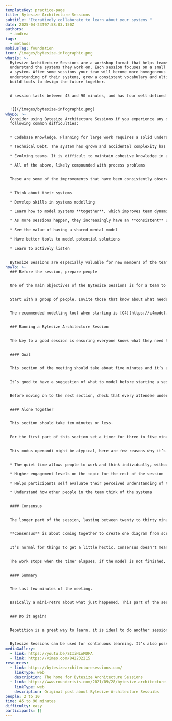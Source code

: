 ```yaml
---
templateKey: practice-page
title: Bytesize Architecture Sessions
subtitle: "Iteratively collaborate to learn about your systems "
date: 2025-04-23T07:58:03.150Z
authors:
  - andrea
tags:
  - methods
mobiusTag: foundation
icon: /images/bytesize-infographic.png
whatIs: >-
  Bytesize Architecture Sessions are a workshop format that helps teams
  understand the systems they work on. Each session focuses on a small slice of
  a system. After some sessions your team will become more homogeneous in the
  understanding of their systems, grow a consistent vocabulary and ultimately
  build tools to design the future together.


  A session lasts between 45 and 90 minutes, and has four well defined parts: Session Goal, Alone Together, Consensus and Summary. You can model your systems using different tools. I suggest starting with [C4 Diagrams](https://c4model.com/).


  ![](/images/bytesize-infographic.png)
whyDo: >-
  Consider using Bytesize Architecture Sessions if you experience any of the
  following common difficulties:


  * Codebase Knowledge. Planning for large work requires a solid understanding of current systems. Teams can end up with silos of knowledge, and not see the big picture

  * Technical Debt. The system has grown and accidental complexity has not been addressed. Understanding how to solve the debt while still shipping features requires some planning

  * Evolving teams. It is difficult to maintain cohesive knowledge in a team that has changed over time

  * All of the above, likely compounded with process problems


  These are some of the improvements that have been consistently observed after running a series of Bytesize Sessions with different teams. The teams


  * Think about their systems

  * Develop skills in systems modelling

  * Learn how to model systems **together**, which improves team dynamics

  * As more sessions happen, they increasingly have an **consistent** understanding of their system

  * See the value of having a shared mental model

  * Have better tools to model potential solutions

  * Learn to actively listen


  Bytesize Sessions are especially valuable for new members of the team or those with less experience. This is especially true in teams that don’t do pair programming or have deep silos. The Sessions “open up the ‘world’” It is hard to overstate how important it is to have an accurate mental model.
howTo: >-
  ### Before the session, prepare people


  One of the main objectives of the Bytesize Sessions is for a team to have a homogeneous understanding of the system they work with. The right people to attend are all the people that have a high level of influence on that system.


  Start with a group of people. Invite those that know about what needs to be done, those that build the system, and those that understand the stakeholder requirements best. If not sure, start with the people in the Stand Up. If there are more than ten people in the guest list, consider breaking the meeting into smaller groups. Bytesize Architecture Sessions work best with up to 10 people per session.


  The recommended modelling tool when starting is [C4](https://c4model.com/). If the team is not experienced with it, train them on it before a Session. During a Bytesize Session the attendees should focus on modelling, not the modelling tool of choice.


  ### Running a Bytesize Architecture Session


  The key to a good session is ensuring everyone knows what they need to do, that they don’t feel lost. At the start of the session explain the overall format, then for each part delve into the specifics.


  #### Goal


  This section of the meeting should take about five minutes and it’s about having a *Goal* for this particular session. A good first session is to model the system that the team actively works on *as it is right now*. Bear in mind that the attendees will have a handful of minutes or less to model this. If the system you are trying to model is too big, choose a subsection to focus on.


  It’s good to have a suggestion of what to model before starting a session. However the final goal should be the result of team agreement.


  Before moving on to the next section, check that every attendee understands the goal and how the rest of the Session will work.


  #### Alone Together


  This section should take ten minutes or less.


  For the first part of this section set a timer for three to five minutes. During this time everyone works individually and quietly on the same modelling task. After the timer elapses, each person explains their own diagram to the rest of the group, while everyone else listens.


  This modus operandi might be atypical, here are few reasons why it’s useful:


  * The quiet time allows people to work and think individually, without other people’s voices. It strengthens their focus on the aspect of the system the session focuses on

  * Higher engagement levels on the topic for the rest of the session

  * Helps participants self evaluate their perceived understanding of the system, highlighting areas where they can focus on learning more

  * Understand how other people in the team think of the systems


  #### Consensus


  The longer part of the session, lasting between twenty to thirty minutes. Set up a timer and be strict with it.


  **Consensus** is about coming together to create one diagram from scratch with the combined knowledge of the team.


  It’s normal for things to get a little hectic. Consensus doesn't mean avoid disagreement, it means the group working together to understand how things work, to work through the issues. 


  The work stops when the timer elapses, if the model is not finished, the continue the next session. 


  #### Summary


  The last few minutes of the meeting.


  Basically a mini-retro about what just happened. This part of the session is about reviewing what was achieved, what needs to be done next. Set a timer for one minute, have people write about what they learned and any other feedback in sticky notes.


  ### Do it again!


  Repetition is a great way to learn, it is ideal to do another session in a week or two. It shouldn’t be so often that it overwhelms people and it should be often enough to keep what was discussed on the top of people's minds.


  Bytesize Sessions can be used for continuous learning. It’s also possible to set long running goals, for example Bytesize Architecture Sessions can be used to create a Target Architecture or help enable inter-team communication for a complicated piece of work.
mediaGallery:
  - link: https://youtu.be/SIIiNLoPDFA
  - link: https://vimeo.com/842232215
resources:
  - link: https://bytesizearchitecturesessions.com/
    linkType: web
    description: The home for Bytesize Architecture Sessions
  - link: https://www.roundcrisis.com/2021/09/28/bytesize-architecture-sessions/
    linkType: web
    description: Original post about Bytesize Architecture Sessuibs
people: 2 to 10
time: 45 to 90 minutes
difficulty: easy
participants: []
---
```

